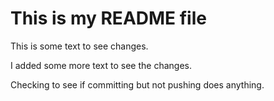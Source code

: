 # This is my README file

This is some text to see changes.

I added some more text to see the changes.

Checking to see if committing but not pushing does anything.